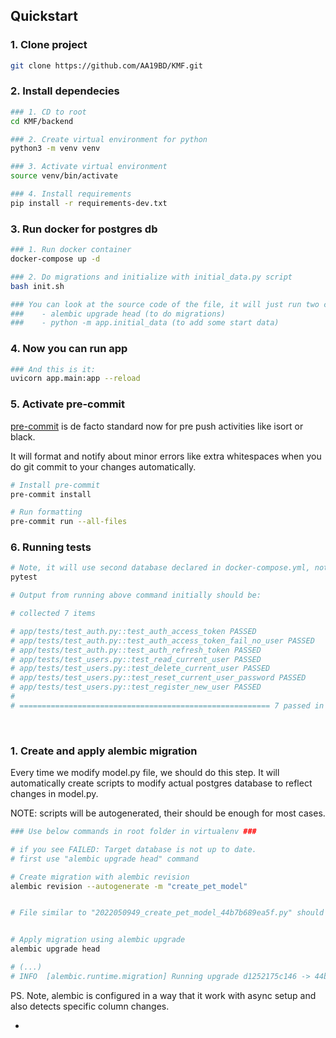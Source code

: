 ## Quickstart

### 1. Clone project

```bash
git clone https://github.com/AA19BD/KMF.git

```

### 2. Install dependecies

```bash
### 1. CD to root
cd KMF/backend

### 2. Create virtual environment for python
python3 -m venv venv

### 3. Activate virtual environment
source venv/bin/activate

### 4. Install requirements
pip install -r requirements-dev.txt
```

### 3. Run docker for postgres db

```bash
### 1. Run docker container
docker-compose up -d

### 2. Do migrations and initialize with initial_data.py script
bash init.sh

### You can look at the source code of the file, it will just run two commands:
###    - alembic upgrade head (to do migrations)
###    - python -m app.initial_data (to add some start data)
```

### 4. Now you can run app

```bash
### And this is it:
uvicorn app.main:app --reload

```

### 5. Activate pre-commit

[pre-commit](https://pre-commit.com/) is de facto standard now for pre push activities like isort or black.

It will format and notify about minor errors like extra whitespaces when you do git commit to your changes automatically.

```bash
# Install pre-commit
pre-commit install

# Run formatting
pre-commit run --all-files
```

### 6. Running tests

```bash
# Note, it will use second database declared in docker-compose.yml, not default one, to make sure that the main database can be safe, with second database you can do whatever you want :)
pytest

# Output from running above command initially should be:

# collected 7 items

# app/tests/test_auth.py::test_auth_access_token PASSED                                                                       [ 14%]
# app/tests/test_auth.py::test_auth_access_token_fail_no_user PASSED                                                          [ 28%]
# app/tests/test_auth.py::test_auth_refresh_token PASSED                                                                      [ 42%]
# app/tests/test_users.py::test_read_current_user PASSED                                                                      [ 57%]
# app/tests/test_users.py::test_delete_current_user PASSED                                                                    [ 71%]
# app/tests/test_users.py::test_reset_current_user_password PASSED                                                            [ 85%]
# app/tests/test_users.py::test_register_new_user PASSED                                                                      [100%]
#
# ======================================================== 7 passed in 1.75s ========================================================
```

<br>


### 1. Create and apply alembic migration
Every time we modify model.py file, we should do this step. It will automatically create scripts to modify actual postgres database to reflect changes in model.py.

NOTE: scripts will be autogenerated, their should be enough for most cases.

```bash
### Use below commands in root folder in virtualenv ###

# if you see FAILED: Target database is not up to date.
# first use "alembic upgrade head" command

# Create migration with alembic revision
alembic revision --autogenerate -m "create_pet_model"


# File similar to "2022050949_create_pet_model_44b7b689ea5f.py" should appear in `/alembic/versions` folder


# Apply migration using alembic upgrade
alembic upgrade head

# (...)
# INFO  [alembic.runtime.migration] Running upgrade d1252175c146 -> 44b7b689ea5f, create_pet_model
```

PS. Note, alembic is configured in a way that it work with async setup and also detects specific column changes.


 -